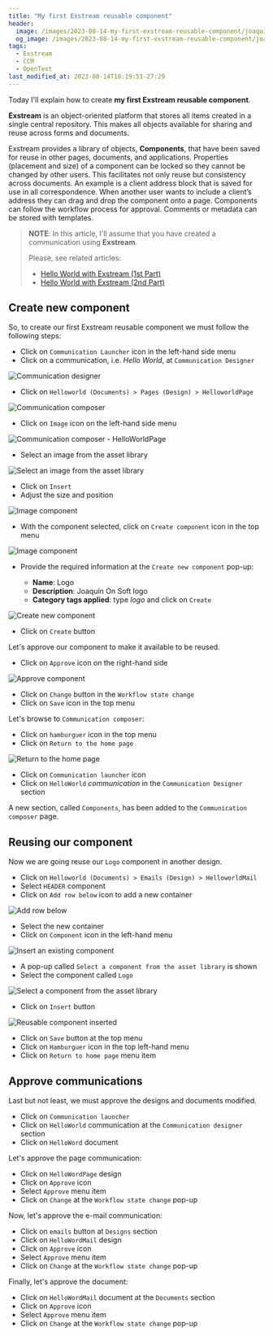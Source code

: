 ```yaml
---
title: "My first Exstream reusable component"
header:
  image: /images/2023-08-14-my-first-exstream-reusable-component/joaquin-on-soft.png
  og_image: /images/2023-08-14-my-first-exstream-reusable-component/joaquin-on-soft.png
tags:
  - Exstream
  - CCM
  - OpenText
last_modified_at: 2023-08-14T18:19:51-27:29
---
```



Today I'll explain how to create **my first Exstream reusable component**. 

**Exstream** is an object-oriented platform that  stores all items created in a single central repository. This makes all objects available for sharing and reuse across forms and documents.  

Exstream provides a library of objects, **Components**, that have been saved for reuse in 
other pages, documents, and applications.  Properties (placement and size) of a component 
can be locked so they cannot be changed by other users.  This facilitates not only reuse 
but consistency across documents.  An example is a client address block that is saved for 
use in all correspondence.  When another user wants to include a client’s address they can 
drag and drop the component onto a page. Components can follow the workflow process for 
approval. Comments or metadata can be stored with templates.


> **NOTE**: In this article, I'll assume that you have created a communication using **Exstream**.
> 
> Please, see related articles:
>
> - [Hello World with Exstream (1st Part)](/hello-world-with-exstream)
> - [Hello World with Exstream (2nd Part)](/hello-world-with-exstream-part-2)
>

## Create new component

So, to create our first Exstream reusable component we must follow the following steps:

 - Click on `Communication Launcher` icon in the left-hand side menu 
 - Click on a communication, i.e. *Hello World*, at `Communication Designer`
 
 ![Communication designer](../images/2023-08-14-my-first-exstream-reusable-component/01-communiction-designer.png)	  	 
 
 - Click on `Helloworld (Documents) > Pages (Design) > HelloworldPage`

 ![Communication composer](../images/2023-08-14-my-first-exstream-reusable-component/02-communiction-composer.png)	 
 
 - Click on `Image` icon on the left-hand side menu
 
 ![Communication composer - HelloWorldPage](../images/2023-08-14-my-first-exstream-reusable-component/03-communiction-composer-hello-world-page.png)	 
 
 - Select an image from the asset library

 ![Select an image from the asset library](../images/2023-08-14-my-first-exstream-reusable-component/04-select-image-from-the-asset-library.png)

 - Click on `Insert`
 - Adjust the size and position
 
 ![Image component](../images/2023-08-14-my-first-exstream-reusable-component/05-image-component.png)
 
 - With the component selected, click on `Create component` icon in the top menu 
 
 ![Image component](../images/2023-08-14-my-first-exstream-reusable-component/06-create-component.png)

 - Provide the required information at the `Create new component` pop-up:
 
    - **Name**: Logo
    - **Description**: Joaquín On Soft logo
    - **Category tags applied**: type *logo* and click on `Create`	
	
 ![Create new component](../images/2023-08-14-my-first-exstream-reusable-component/07-create-new-component.png)
	
 - Click on `Create` button	
 
Let's approve our component to make it available to be reused.

 - Click on `Approve` icon on the right-hand side 

 ![Approve component](../images/2023-08-14-my-first-exstream-reusable-component/08-approve-component.png) 
 
 - Click on `Change` button in the `Workflow state change`
 - Click on `Save` icon in the top menu
 
Let's browse to `Communication composer`:

 - Click on `hamburguer` icon in the top menu
 - Click on `Return to the home page`

 ![Return to the home page](../images/2023-08-14-my-first-exstream-reusable-component/09-return-to-the-home-page.png) 
 
 - Click on `Communication launcher` icon
 - Click on `HelloWorld` *communication* in the `Communication Designer` section
 
A new section, called `Components`, has been added to the `Communication composer` page.

## Reusing our component

Now we are going reuse our `Logo` component in another design.

 - Click on `Helloworld (Documents) > Emails (Design) > HelloworldMail`
 - Select `HEADER` component
 - Click on `Add row below` icon to add a new container

 ![Add row below](../images/2023-08-14-my-first-exstream-reusable-component/11-add-row-below.png)  
 
 - Select the new container
 - Click on `Component` icon in the left-hand menu 

 ![Insert an existing component](../images/2023-08-14-my-first-exstream-reusable-component/12-insert-an-exisiting-component.png)  
 
 - A pop-up called `Select a component from the asset library` is shown
 - Select the component called `Logo` 
 
  ![Select a component from the asset library](../images/2023-08-14-my-first-exstream-reusable-component/13-select-a-component-from-the-asset-library.png)  
 
 - Click on `Insert` button

  ![Reusable component inserted](../images/2023-08-14-my-first-exstream-reusable-component/14-reusable-component-inserted.png) 
  
 - Click on `Save` button at the top menu 
 - Click on `Hamburguer` icon in the top left-hand menu
 - Click on `Return to home page` menu item
 
## Approve communications

Last but not least, we must approve the designs and documents modified.

 - Click on `Communication launcher`
 - Click on `HelloWorld` communication at the `Communication designer` section
 - Click on `HelloWord` document

Let's approve the page communication: 

 - Click on `HelloWordPage` design
 - Click on `Approve` icon
 - Select `Approve` menu item
 - Click on `Change` at the `Workflow state change` pop-up
 
Now, let's approve the e-mail communication: 

 - Click on `emails` button at `Designs` section
 - Click on `HelloWordMail` design
 - Click on `Approve` icon
 - Select `Approve` menu item
 - Click on `Change` at the `Workflow state change` pop-up
 
Finally, let's approve the document: 

 - Click on `HelloWordMail` document at the `Documents` section
 - Click on `Approve` icon
 - Select `Approve` menu item
 - Click on `Change` at the `Workflow state change` pop-up